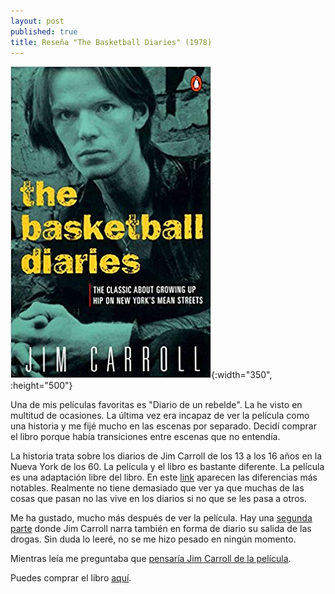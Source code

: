 ```yaml
---
layout: post
published: true
title: Reseña "The Basketball Diaries" (1978)
---
```

![](/assets/thebasketballdiaries.jpg){:width="350", :height="500"}

Una de mis películas favoritas es "Diario de un rebelde". La he visto en multitud de ocasiones. La última vez era incapaz de ver la película como una historia y me fijé mucho en las escenas por separado. Decidí comprar el libro porque había transiciones entre escenas que no entendía.

La historia trata sobre los diarios de Jim Carroll de los 13 a los 16 años en la Nueva York de los 60. La película y el libro es bastante diferente. La película es una adaptación libre del libro. En este [link](https://www.catholicboy.com/film.php) aparecen las diferencias más notables. Realmente no tiene demasiado que ver ya que muchas de las cosas que pasan no las vive en los diarios si no que se les pasa a otros.

Me ha gustado, mucho más después de ver la película. Hay una [segunda parte](https://www.amazon.com/gp/product/0140085025) donde Jim Carroll narra también en forma de diario su salida de las drogas. Sin duda lo leeré, no se me hizo pesado en ningún momento.

Mientras leía me preguntaba que [pensaría Jim Carroll de la película](https://www.catholicboy.com/jcfilm.php).

Puedes comprar el libro [aquí](https://amazon.es/dp/0140100180).
